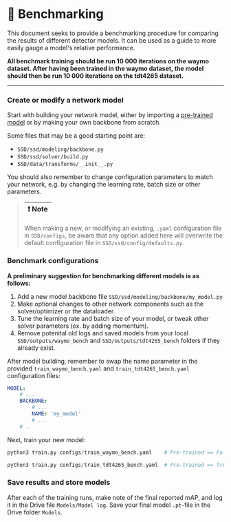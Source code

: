 # :blue_book: Benchmarking

This document seeks to provide a benchmarking procedure for comparing the results of different detector models. It can be used as a guide to more easily gauge a model's relative performance.

**All benchmark training should be run 10 000 iterations on the waymo dataset. After having been trained in the waymo dataset, the model should then be run 10 000 iterations on the tdt4265 dataset.**  

---

### Create or modify a network model

Start with building your network model, either by importing a [pre-trained model](https://pytorch.org/docs/stable/torchvision/models.html) or by making your own backbone from scratch. 

Some files that may be a good starting point are:
* `SSD/ssd/modeling/backbone.py`
* `SSD/ssd/solver/build.py`
* `SSD/data/transforms/__init__.py`

You should also remember to change configuration parameters to match your network, e.g. by changing the learning rate, batch size or other parameters. 

> | :exclamation:  Note   |
> |-----------------------|
> When making a new, or modifying an existing, `.yaml` configuration file in `SSD/configs`, be aware that any option added here will overwrite the default configuration file in `SSD/ssd/config/defaults.py`.


### Benchmark configurations

**A preliminary suggestion for benchmarking different models is as follows:**

1. Add a new model backbone file `SSD/ssd/modeling/backbone/my_model.py`
2. Make optional changes to other network components such as the solver/optimizer or the dataloader.
3. Tune the learning rate and batch size of your model, or tweak other solver parameters (ex. by adding momentum).
4. Remove potenital old logs and saved models from your local `SSD/outputs/waymo_bench` and `SSD/outputs/tdt4265_bench` folders if they already exist. 

 After model building, remember to swap the name parameter in the provided `train_waymo_bench.yaml` and `train_tdt4265_bench.yaml` configuration files:

```yaml
MODEL:
    # ...
    BACKBONE:
        # ...
        NAME: 'my_model'
        # ...
    # ..
```

Next, train your new model:

```python
python3 train.py configs/train_waymo_bench.yaml    # Pre-trained == False

python3 train.py configs/train_tdt4265_bench.yaml  # Pre-trained == True
```

### Save results and store models

After each of the training runs, make note of the final reported mAP, and log it in the Drive file `Models/Model log`. Save your final model `.pt`-file in the Drive folder `Models`.

